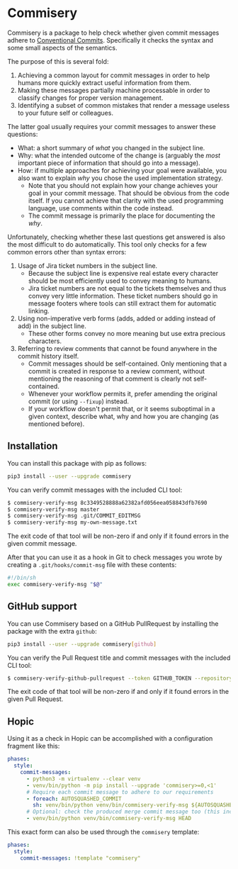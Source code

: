 # Commisery

Commisery is a package to help check whether given commit messages adhere to [Conventional Commits].
Specifically it checks the syntax and some small aspects of the semantics.

The purpose of this is several fold:

1. Achieving a common layout for commit messages in order to help humans more quickly extract useful information from them.
2. Making these messages partially machine processable in order to classify changes for proper version management.
3. Identifying a subset of common mistakes that render a message useless to your future self or colleagues.

The latter goal usually requires your commit messages to answer these questions:
* What: a short summary of _what_ you changed in the subject line.
* Why: what the intended outcome of the change is (arguably the _most_ important piece of information that should go into a message).
* How: if multiple approaches for achieving your goal were available, you also want to explain _why_ you chose the used implementation strategy.
    - Note that you should not explain how your change achieves your goal in your commit message.
      That should be obvious from the code itself.
      If you cannot achieve that clarity with the used programming language, use comments within the code instead.
    - The commit message is primarily the place for documenting the _why_.

Unfortunately, checking whether these last questions get answered is also the most difficult to do automatically.
This tool only checks for a few common errors other than syntax errors:
1. Usage of Jira ticket numbers in the subject line.
    - Because the subject line is expensive real estate every character should be most efficiently used to convey meaning to humans.
    - Jira ticket numbers are not equal to the tickets themselves and thus convey very little information.
      These ticket numbers should go in message footers where tools can still extract them for automatic linking.
2. Using non-imperative verb forms (adds, added or adding instead of add) in the subject line.
    - These other forms convey no more meaning but use extra precious characters.
3. Referring to review comments that cannot be found anywhere in the commit history itself.
    - Commit messages should be self-contained.
      Only mentioning that a commit is created in response to a review comment, without mentioning the reasoning of that comment is clearly not self-contained.
    - Whenever your workflow permits it, prefer amending the original commit (or using `--fixup`) instead.
    - If your workflow doesn't permit that, or it seems suboptimal in a given context, describe what, why and how you are changing (as mentioned before).

## Installation

You can install this package with pip as follows:

```sh
pip3 install --user --upgrade commisery
```

You can verify commit messages with the included CLI tool:

```sh
$ commisery-verify-msg 8c3349528888a62382afd056eea058843dfb7690
$ commisery-verify-msg master
$ commisery-verify-msg .git/COMMIT_EDITMSG
$ commisery-verify-msg my-own-message.txt
```

The exit code of that tool will be non-zero if and only if it found errors in the given commit message.

After that you can use it as a hook in Git to check messages you wrote by creating a `.git/hooks/commit-msg` file with these contents:
```sh
#!/bin/sh
exec commisery-verify-msg "$@"
```

## GitHub support

You can use Commisery based on a GitHub PullRequest by installing the package with the extra `github`:

```sh
pip3 install --user --upgrade commisery[github]
```

You can verify the Pull Request title and commit messages with the included CLI tool:

```sh
$ commisery-verify-github-pullrequest --token GITHUB_TOKEN --repository owner/repo --pullrequest-id 1
```

The exit code of that tool will be non-zero if and only if it found errors in the given Pull Request.

## Hopic

Using it as a check in Hopic can be accomplished with a configuration fragment like this:
```yaml
phases:
  style:
    commit-messages:
      - python3 -m virtualenv --clear venv
      - venv/bin/python -m pip install --upgrade 'commisery>=0,<1'
      # Require each commit message to adhere to our requirements
      - foreach: AUTOSQUASHED_COMMIT
        sh: venv/bin/python venv/bin/commisery-verify-msg ${AUTOSQUASHED_COMMIT}
      # Optional: check the produced merge commit message too (this includes the PR title)
      - venv/bin/python venv/bin/commisery-verify-msg HEAD
```

This exact form can also be used through the `commisery` template:

```yaml
phases:
  style:
    commit-messages: !template "commisery"
```

[Conventional Commits]: https://www.conventionalcommits.org/en/v1.0.0/
